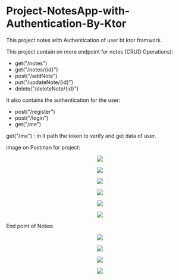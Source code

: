 # Project-NotesApp-with-Authentication-By-Ktor
This project notes with Authentication of user bt ktor framwork.

This project contain on more endpoint for notes (CRUD Operations):
  - get("/notes") </br>
  - get("/notes/{id}")  </br>
  - post("/addNote")  </br>
  - put("/updateNote/{id}")  </br>
  - delete("/deleteNote/{id}")  </br>


It also contains the authentication for the user:
  - post("/register") </br>
  - post("/login")  </br>
  - get("/me")  </br>


get("/me") : in it path the token to verify and get data of user.

image on Postman for project:

<p align="center">
<img src="https://github.com/Mohamed-Rafat-Safan/Project-NotesApp-with-Authentication-By-Ktor/assets/76782050/19a4ca6c-2ce8-4bd7-b58d-88f123de9af8"  />
</p>

<p align="center">
<img src="https://github.com/Mohamed-Rafat-Safan/Project-NotesApp-with-Authentication-By-Ktor/assets/76782050/4c572812-984c-4db5-b423-5df2504195df"  />
</p>

<p align="center">
<img src="https://github.com/Mohamed-Rafat-Safan/Project-NotesApp-with-Authentication-By-Ktor/assets/76782050/760c514c-3b0b-4e1d-93fe-d5016d7b47f1"  />
</p>

<p align="center">
<img src="https://github.com/Mohamed-Rafat-Safan/Project-NotesApp-with-Authentication-By-Ktor/assets/76782050/2d33824e-7f2d-43e1-a4cc-381449fefcf2"  />
</p>

<p align="center">
<img src="https://github.com/Mohamed-Rafat-Safan/Project-NotesApp-with-Authentication-By-Ktor/assets/76782050/0822085e-df42-455e-b46e-e9930079ea14"  />
</p>

<p align="center">
<img src="https://github.com/Mohamed-Rafat-Safan/Project-NotesApp-with-Authentication-By-Ktor/assets/76782050/d6b77b32-6ebc-4c5d-b605-562eb2e44622"  />
</p>


End point of Notes:

<p align="center">
<img src="https://github.com/Mohamed-Rafat-Safan/Project-NotesApp-with-Authentication-By-Ktor/assets/76782050/8959e05c-cd43-40b1-b449-6b173653e642"  />
</p>

<p align="center">
<img src="https://github.com/Mohamed-Rafat-Safan/Project-NotesApp-with-Authentication-By-Ktor/assets/76782050/90b7792c-1525-456c-bbb6-f8ed45b66e6f"  />
</p>

<p align="center">
<img src="https://github.com/Mohamed-Rafat-Safan/Project-NotesApp-with-Authentication-By-Ktor/assets/76782050/98ce44de-7a20-416b-9ab9-a7326a3d7628"  />
</p>

<p align="center">
<img src="https://github.com/Mohamed-Rafat-Safan/Project-NotesApp-with-Authentication-By-Ktor/assets/76782050/e0544d27-3a97-477a-a04a-87130ecb49bf"  />
</p>

